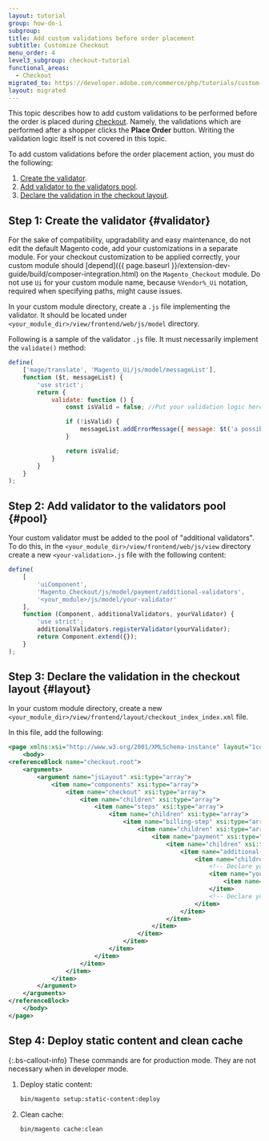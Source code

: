 ```yaml
---
layout: tutorial
group: how-do-i
subgroup:
title: Add custom validations before order placement
subtitle: Customize Checkout
menu_order: 4
level3_subgroup: checkout-tutorial
functional_areas:
  - Checkout
migrated_to: https://developer.adobe.com/commerce/php/tutorials/custom-checkout/add-order-validation/
layout: migrated
---
```


This topic describes how to add custom validations to be performed before the order is placed during [checkout](https://glossary.magento.com/checkout). Namely, the validations which are performed after a shopper clicks the **Place Order** button. Writing the validation logic itself is not covered in this topic.

To add custom validations before the order placement action, you must do the following:

1. [Create the validator](#validator).
1. [Add validator to the validators pool](#pool).
1. [Declare the validation in the checkout layout](#layout).

## Step 1: Create the validator {#validator}

For the sake of compatibility, upgradability and easy maintenance, do not edit the default Magento code, add your customizations in a separate module. For your checkout customization to be applied correctly, your custom module should [depend]({{ page.baseurl }}/extension-dev-guide/build/composer-integration.html) on the `Magento_Checkout` module. Do not use `Ui` for your custom module name, because `%Vendor%_Ui` notation, required when specifying paths, might cause issues.

In your custom module directory, create a `.js` file implementing the validator. It should be located under `<your_module_dir>/view/frontend/web/js/model` directory.

Following is a sample of the validator `.js` file. It must necessarily implement the `validate()` method:

```js
define(
    ['mage/translate', 'Magento_Ui/js/model/messageList'],
    function ($t, messageList) {
        'use strict';
        return {
            validate: function () {
                const isValid = false; //Put your validation logic here

                if (!isValid) {
                    messageList.addErrorMessage({ message: $t('a possible failure message ...  ') });
                }

                return isValid;
            }
        }
    }
);
```

## Step 2: Add validator to the validators pool {#pool}

Your custom validator must be added to the pool of "additional validators". To do this, in the `<your_module_dir>/view/frontend/web/js/view` directory create a new `<your-validation>.js` file with the following content:

```js
define(
    [
        'uiComponent',
        'Magento_Checkout/js/model/payment/additional-validators',
        '<your_module>/js/model/your-validator'
    ],
    function (Component, additionalValidators, yourValidator) {
        'use strict';
        additionalValidators.registerValidator(yourValidator);
        return Component.extend({});
    }
);
```

## Step 3: Declare the validation in the checkout layout {#layout}

In your custom module directory, create a new `<your_module_dir>/view/frontend/layout/checkout_index_index.xml` file.

In this file, add the following:

```xml
<page xmlns:xsi="http://www.w3.org/2001/XMLSchema-instance" layout="1column" xsi:noNamespaceSchemaLocation="urn:magento:framework:View/Layout/etc/page_configuration.xsd">
    <body>
<referenceBlock name="checkout.root">
    <arguments>
        <argument name="jsLayout" xsi:type="array">
            <item name="components" xsi:type="array">
                <item name="checkout" xsi:type="array">
                    <item name="children" xsi:type="array">
                        <item name="steps" xsi:type="array">
                            <item name="children" xsi:type="array">
                                <item name="billing-step" xsi:type="array">
                                    <item name="children" xsi:type="array">
                                        <item name="payment" xsi:type="array">
                                            <item name="children" xsi:type="array">
                                                <item name="additional-payment-validators" xsi:type="array">
                                                    <item name="children" xsi:type="array">
                                                        <!-- Declare your validation. START -->
                                                        <item name="your-validator" xsi:type="array">
                                                            <item name="component" xsi:type="string">%your_module_dir%/js/view/%your-validation%</item>
                                                        </item>
                                                        <!-- Declare your validation. END -->
                                                    </item>
                                                </item>
                                            </item>
                                        </item>
                                    </item>
                                </item>
                            </item>
                        </item>
                    </item>
                </item>
            </item>
        </argument>
    </arguments>
</referenceBlock>
    </body>
</page>
```

## Step 4: Deploy static content and clean cache

{:.bs-callout-info}
These commands are for production mode. They are not necessary when in developer mode.

1. Deploy static content:

   ```bash
   bin/magento setup:static-content:deploy
   ```

1. Clean cache:

   ```bash
   bin/magento cache:clean
   ```
